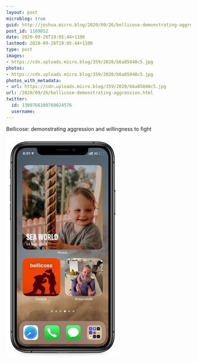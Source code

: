 ```yaml
---
layout: post
microblog: true
guid: http://joshua.micro.blog/2020/09/26/bellicose-demonstrating-aggression.html
post_id: 1189852
date: 2020-09-26T19:05:44+1100
lastmod: 2020-09-26T19:05:44+1100
type: post
images:
- https://cdn.uploads.micro.blog/359/2020/b6a85048c5.jpg
photos:
- https://cdn.uploads.micro.blog/359/2020/b6a85048c5.jpg
photos_with_metadata:
- url: https://cdn.uploads.micro.blog/359/2020/b6a85048c5.jpg
url: /2020/09/26/bellicose-demonstrating-aggression.html
twitter:
  id: 1309766109760024576
  username: 
---
```

Bellicose: demonstrating aggression and willingness to fight

<img src="uploads/2020/b6a85048c5.jpg" width="308" height="600" alt="" />

